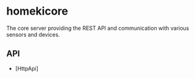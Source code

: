 homekicore
==========

The core server providing the REST API and communication with various sensors and devices.

API
---

 * [HttpApi]
